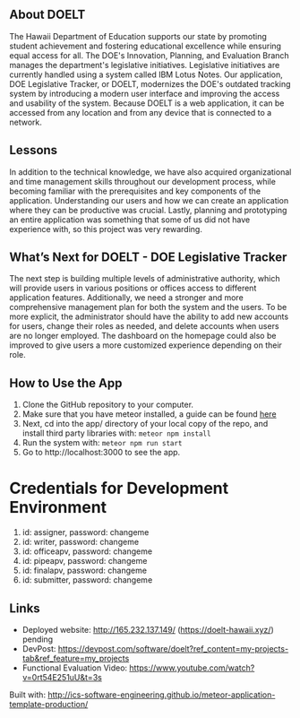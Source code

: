 ## About DOELT 

The Hawaii Department of Education supports our state by promoting student achievement and  fostering educational excellence while ensuring equal access for all. The DOE's Innovation, Planning, and Evaluation Branch manages the department's legislative initiatives. Legislative initiatives are currently handled using a system called IBM Lotus Notes. Our application, DOE Legislative Tracker, or DOELT, modernizes the DOE's outdated tracking system by introducing a modern user interface and improving the access and usability of the system. Because DOELT is a web application, it can be accessed from any location and from any device that is connected to a network.

## Lessons

In addition to the technical knowledge, we have also acquired organizational and time management  skills throughout our development process, while becoming familiar with the prerequisites and key components of the application. Understanding our users and how we can create an application where they can be productive was crucial. Lastly, planning and prototyping an entire application was something that some of us did not have experience with, so this project was very rewarding. 

## What’s Next for DOELT - DOE Legislative Tracker

The next step is building multiple levels of administrative authority, which will provide users in various positions or offices access to different application features. Additionally, we need a stronger and more comprehensive management plan for both the system and the users. To be more explicit, the administrator should have the ability to add new accounts for users, change their roles as needed, and delete accounts when users are no longer employed. The dashboard on the homepage could also be improved to give users a more customized experience depending on their role.

## How to Use the App

1. Clone the GitHub repository to your computer. 
2. Make sure that you have meteor installed, a guide can be found [here](https://www.meteor.com/developers/install)
3. Next, cd into the app/ directory of your local copy of the repo, and install third party libraries with: ```meteor npm install```
4. Run the system with: ```meteor npm run start```
5. Go to http://localhost:3000 to see the app.

# Credentials for Development Environment
1. id: assigner, password: changeme
2. id: writer, password: changeme
3. id: officeapv, password: changeme
4. id: pipeapv, password: changeme
5. id: finalapv, password: changeme
6. id: submitter, password: changeme

## Links
- Deployed website: http://165.232.137.149/ (https://doelt-hawaii.xyz/) pending
- DevPost: https://devpost.com/software/doelt?ref_content=my-projects-tab&ref_feature=my_projects
- Functional Evaluation Video: https://www.youtube.com/watch?v=0rt54E251uU&t=3s

Built with: http://ics-software-engineering.github.io/meteor-application-template-production/
